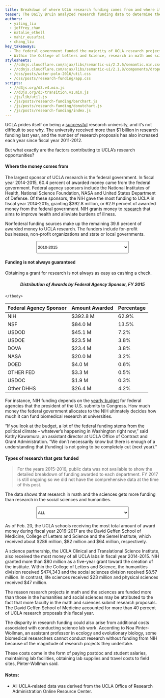 ```yaml
---
title: Breakdown of where UCLA research funding comes from and where it goes
teaser: The Daily Bruin analyzed research funding data to determine the key sponsors and departments receiving grants.
authors:
  - yiling_liu
  - jeffrey_chan
  - natalie_ethell
  - mahir_eusufzai
  - chang_liu
key_takeaways:
  - The federal government funded the majority of UCLA research projects in the fiscal year 2014-2015.
  - Within the College of Letters and Science, research in math and sciences has received almost $62 million more than research in humanities and social sciences so far in fiscal year 2016-2017.
stylesheets:
  - //cdnjs.cloudflare.com/ajax/libs/semantic-ui/2.2.6/semantic.min.css
  - //cdnjs.cloudflare.com/ajax/libs/semantic-ui/2.1.8/components/dropdown.min.css
  - /css/posts/water-polo-2016/util.css
  - /css/posts/research-funding/app.css
scripts:
  - //d3js.org/d3.v4.min.js
  - //d3js.org/d3-transition.v1.min.js
  - /js/lib/util.js
  - /js/posts/research-funding/barchart.js
  - /js/posts/research-funding/donutchart.js
  - /js/posts/research-funding/index.js
---
```

UCLA prides itself on being a [successful](www.ucla.edu/research) research university, and it’s not difficult to see why. The university received more than $1 billion in research funding last year, and the number of research proposals has also increased each year since fiscal year 2011-2012.

But what exactly are the factors contributing to UCLA’s research opportunities?

#### Where the money comes from
The largest sponsor of UCLA research is the federal government. In fiscal year 2014-2015, 60.4 percent of awarded money came from the federal government.
Federal agency sponsors include the National Institutes of Health, National Science Foundation, NASA and United States Department of Defense. Of these sponsors, the NIH gave the most funding to UCLA in fiscal year 2014-2015, granting $392.8 million, or 62.9 percent of awarded money from the federal government. NIH grants money to [research](https://grants.nih.gov/grants/grant_basics.htm) that aims to improve health and alleviate burdens of illness.

Nonfederal funding sources make up the remaining 39.6 percent of awarded money to UCLA research. The funders include for-profit businesses, non-profit organizations and state or local governments.

<div id='donut-chart-wrapper'>
  <select style="margin: 0 auto; display: flex; width: 300px; height: 3em;" class="ui selection dropdown" id='donutChartDropdown'>
      <option value='0'>2010-2015</option>
  </select>
</div>

#### Funding is not always guaranteed
Obtaining a grant for research is not always as easy as cashing a check.

<h5 style="text-align: center;">Distribution of Awards by Federal Agency Sponsor, FY 2015</h5>
<div id="table">
  <table cellpadding="0" cellspacing="0">
    <thead>
      <tr>
        <th>Federal Agency Sponsor</th>
        <th>Amount Awarded</th>
        <th>Percentage</th>
      </tr>
    </thead>
    <tbody>
      <tr>
        <td>NIH</td>
        <td>$392.8 M</td>
        <td>62.9%</td>
      </tr>
      <tr>
        <td>NSF</td>
        <td>$84.0 M</td>
        <td>13.5%</td>
      </tr>
      <tr>
        <td>USDOD</td>
        <td>$45.1 M</td>
        <td>7.2%</td>
      </tr>
      <tr>
        <td>USDOE</td>
        <td>$23.5 M</td>
        <td>3.8%</td>
      </tr>
      <tr>
        <td>DOVA</td>
        <td>$23.4 M</td>
        <td>3.8%</td>
      </tr>
      <tr>
        <td>NASA</td>
        <td>$20.0 M</td>
        <td>3.2%</td>
      </tr>
      <tr>
        <td>DOED</td>
        <td>$4.0 M</td>
        <td>0.6%</td>
      </tr>
      <tr>
        <td>OTHER FED</td>
        <td>$3.3 M</td>
        <td>0.5%</td>
      </tr>
      <tr>
        <td>USDOC</td>
        <td>$1.9 M</td>
        <td>0.3%</td>
      </tr>
      <tr>
        <td>Other DHHS</td>
        <td>$26.4 M</td>
        <td>4.2%</td>
      </tr>

    </tbody>
  </table>
</div>

For instance, NIH funding depends on the [yearly budget](https://officeofbudget.od.nih.gov/) for federal agencies that the president of the U.S. submits to Congress. How much money the federal government allocates to the NIH ultimately decides how much it can fund biomedical research at universities.

“If you look at the budget, a lot of the federal funding stems from the political climate – whatever’s happening in Washington right now,” said Kathy Kawamura, an assistant director at UCLA Office of Contract and Grant Administration. “We don’t necessarily know but there is enough of a understanding that (funding) is not going to be completely cut (next year).”

#### Types of research that gets funded
> For the years 2015-2016, public data was not available to show the detailed breakdown of funding awarded to each department. FY 2017 is still ongoing so we did not have the comprehensive data at the time of this post. 

The data shows that research in math and the sciences gets more funding than research in the social sciences and humanities.

<div id='bar-chart-wrapper'>
  <select style="margin: 0 auto; display: flex; width: 300px; height: 3em;" class="ui selection dropdown" id='barChartDropdown'>
    <option value='0'>ALL</option>
  </select>
</div>

As of Feb. 20, the UCLA schools receiving the most total amount of award money during fiscal year 2016-2017 are the David Geffen School of Medicine, College of Letters and Science and the Semel Institute, which received about $286 million, $82 million and $64 million, respectively.

A science partnership, the UCLA Clinical and Translational Science Institute, also received the most money of all UCLA labs in fiscal year 2014-2015. NIH granted more than $80 million as a five-year grant toward the creation of the institute.
Within the College of Letters and Science, the humanities division received $474,343 and the social sciences division received $8.57 million. In contrast, life sciences  received $23 million and physical sciences received $47 million.

The reason research projects in math and the sciences are funded more than those in the humanities and social sciences may be attributed to the fact that more faculty in the math and sciences submit research proposals. The David Geffen School of Medicine accounted for more than 40 percent of UCLA research proposals this fiscal year.

The disparity in research funding could also arise from additional costs associated with conducting science lab work.
According to Noa Pinter-Wollman, an assistant professor in ecology and evolutionary biology, some biomedical researchers cannot conduct research without funding from NIH because of the magnitude of research projects they undertake.

These costs come in the form of paying postdoc and student salaries, maintaining lab facilities, obtaining lab supplies and travel costs to field sites, Pinter-Wollman said.

#### Notes:
- All UCLA-related data was derived from the UCLA Office of Research Administration Online Resource Center.
